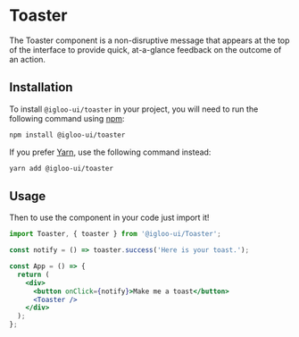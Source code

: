 # Toaster

The Toaster component is a non-disruptive message that appears at the top of the interface to provide quick, at-a-glance feedback on the outcome of an action.

<ReferenceLinks />

## Installation

To install `@igloo-ui/toaster` in your project, you will need to run the following command using [npm](https://www.npmjs.com/):

```bash
npm install @igloo-ui/toaster
```

If you prefer [Yarn](https://classic.yarnpkg.com/en/), use the following command instead:

```bash
yarn add @igloo-ui/toaster
```

## Usage

Then to use the component in your code just import it!

```jsx
import Toaster, { toaster } from '@igloo-ui/Toaster';

const notify = () => toaster.success('Here is your toast.');

const App = () => {
  return (
    <div>
      <button onClick={notify}>Make me a toast</button>
      <Toaster />
    </div>
  );
};
```
